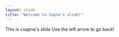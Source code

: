```yaml
---
layout: slide
title: "Welcome to Sapna's slide!"
---
```

This is csapna's slide
Use the left arrow to go back!
